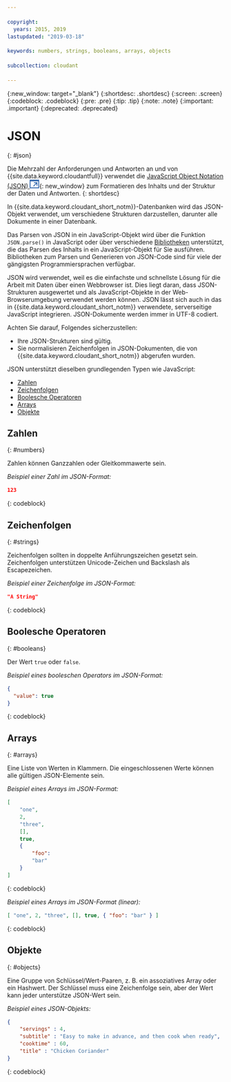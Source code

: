 ```yaml
---

copyright:
  years: 2015, 2019
lastupdated: "2019-03-18"

keywords: numbers, strings, booleans, arrays, objects

subcollection: cloudant

---
```


{:new_window: target="_blank"}
{:shortdesc: .shortdesc}
{:screen: .screen}
{:codeblock: .codeblock}
{:pre: .pre}
{:tip: .tip}
{:note: .note}
{:important: .important}
{:deprecated: .deprecated}

<!-- Acrolinx: 2017-05-10 -->

# JSON
{: #json}

Die Mehrzahl der Anforderungen und Antworten an und von {{site.data.keyword.cloudantfull}}
verwendet die [JavaScript Object Notation (JSON) ![Symbol für externen Link](../images/launch-glyph.svg "Symbol für externen Link")](https://en.wikipedia.org/wiki/JSON){: new_window}
zum Formatieren des Inhalts und der Struktur der Daten und Antworten.
{: shortdesc}

In {{site.data.keyword.cloudant_short_notm}}-Datenbanken wird das
JSON-Objekt verwendet, um verschiedene Strukturen darzustellen, darunter alle Dokumente
in einer Datenbank.

Das Parsen von JSON in ein JavaScript-Objekt wird über die Funktion `JSON.parse()` in JavaScript
oder über verschiedene [Bibliotheken](/docs/services/Cloudant?topic=cloudant-client-libraries#client-libraries) unterstützt, die das Parsen des Inhalts in ein JavaScript-Objekt für Sie ausführen. Bibliotheken zum Parsen und Generieren von JSON-Code sind für viele der gängigsten Programmiersprachen verfügbar.

JSON wird verwendet, weil es die einfachste und schnellste Lösung für die Arbeit mit Daten über einen Webbrowser ist.
Dies liegt daran, dass JSON-Strukturen ausgewertet und als JavaScript-Objekte in der Web-Browserumgebung verwendet werden können.
JSON lässt sich auch in das in {{site.data.keyword.cloudant_short_notm}} verwendete, serverseitige JavaScript integrieren.
JSON-Dokumente werden immer in UTF-8 codiert.

Achten Sie darauf, Folgendes sicherzustellen:
-   Ihre JSON-Strukturen sind gültig.
-   Sie normalisieren Zeichenfolgen in JSON-Dokumenten, die von {{site.data.keyword.cloudant_short_notm}} abgerufen wurden.

JSON unterstützt dieselben grundlegenden Typen wie JavaScript:

-   [Zahlen](#numbers)
-   [Zeichenfolgen](#strings)
-   [Boolesche Operatoren](#booleans)
-   [Arrays](#arrays)
-   [Objekte](#objects)

## Zahlen
{: #numbers}

Zahlen können Ganzzahlen oder Gleitkommawerte sein.

_Beispiel einer Zahl im JSON-Format:_

```json
123
```
{: codeblock}

## Zeichenfolgen
{: #strings}

Zeichenfolgen sollten in doppelte Anführungszeichen gesetzt sein. Zeichenfolgen unterstützen Unicode-Zeichen und Backslash als Escapezeichen.

_Beispiel einer Zeichenfolge im JSON-Format:_

```json
"A String"
```
{: codeblock}

## Boolesche Operatoren
{: #booleans}

Der Wert `true` oder `false`.

_Beispiel eines booleschen Operators im JSON-Format:_

```json
{
  "value": true
}
```
{: codeblock}

## Arrays
{: #arrays}

Eine Liste von Werten in Klammern. Die eingeschlossenen Werte können alle gültigen JSON-Elemente sein.

_Beispiel eines Arrays im JSON-Format:_

```json
[
    "one",
    2,
    "three",
    [],
    true,
    {
        "foo":
        "bar"
    }
]
```
{: codeblock}

_Beispiel eines Arrays im JSON-Format (linear):_

```json
[ "one", 2, "three", [], true, { "foo": "bar" } ]
```
{: codeblock}

## Objekte
{: #objects}

Eine Gruppe von Schlüssel/Wert-Paaren, z. B. ein assoziatives Array oder ein Hashwert.
Der Schlüssel muss eine Zeichenfolge sein,
aber der Wert kann jeder unterstütze JSON-Wert sein.

_Beispiel eines JSON-Objekts:_

```json
{
    "servings" : 4,
    "subtitle" : "Easy to make in advance, and then cook when ready",
    "cooktime" : 60,
    "title" : "Chicken Coriander"
}
```
{: codeblock}
